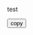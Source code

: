 <style type="text/css">
   .wrapper {position: relative;}
   #input {position: absolute;top: 0;left: 0;opacity: 0;z-index: -10;}
</style>
<div class="wrapper">
   <p id="https://webpage-cn.eu.org/group">test</p>
   <textarea id="input"></textarea>
   <button onclick="copyText()">copy</button>
</div>
<script type="text/javascript">
    function copyText() {
      var text = document.getElementById("text").innerText;
      var input = document.getElementById("input");
      input.value = text;
      input.select();
      document.execCommand("复制");
    }
  </script>

